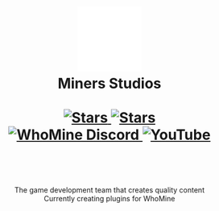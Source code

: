 <div align="center">
  <h1>
    <a href="https://minersstudios.com">
      <img alt="MinersStudios" src="https://raw.githubusercontent.com/MinersStudios/.github/main/assets/logos/logo_white.svg" width="128">
    </a>
    <br>
    Miners Studios
    <br><br>
    <div>
      <a href="https://github.com/orgs/MinersStudios/followers">
        <img alt="Stars" src="https://img.shields.io/github/followers/MinersStudios?style=for-the-badge&logo=southwestairlines&color=d5c3f0&logoColor=D9E0EE&labelColor=302D41">
      </a>
      <a href="#">
        <img alt="Stars" src="https://img.shields.io/github/stars/MinersStudios?style=for-the-badge&logo=starship&color=FFF2CC&logoColor=D9E0EE&labelColor=302D41">
      </a>
      <br>
      <a href="https://whomine.net/discord">
        <img alt="WhoMine Discord" src="https://img.shields.io/discord/928575868643733535?style=for-the-badge&label=WhoMine&logo=discord&color=C9CBFF&logoColor=d9e0ee&labelColor=302d41">
      </a>
      <a href="https://www.youtube.com/@miners_studios">
        <img alt="YouTube" src="https://img.shields.io/badge/MinersStudios-%23.svg?style=for-the-badge&logo=YouTube&color=fdc2c2&labelColor=302d41&logoColor=D9E0EE">
      </a>
    </div>
    <br>
  </h1>
  <br>

  <p>
    The game development team that creates quality content<br>
    Currently creating plugins for WhoMine
  </p>
</div>
